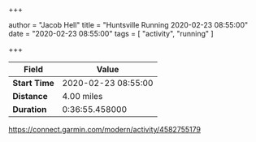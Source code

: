+++

author = "Jacob Hell"
title = "Huntsville Running 2020-02-23 08:55:00"
date = "2020-02-23 08:55:00"
tags = [
    "activity", "running"
]

+++

<!--more-->

|Field  |Value  |
|--- | --- |
|**Start Time**|2020-02-23 08:55:00|
|**Distance**|4.00 miles|
|**Duration**|0:36:55.458000|

https://connect.garmin.com/modern/activity/4582755179